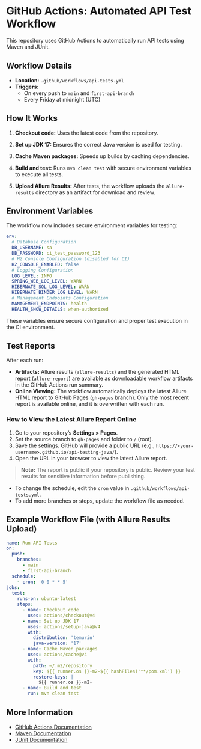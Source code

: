 # GitHub Actions: Automated API Test Workflow

This repository uses GitHub Actions to automatically run API tests using Maven and JUnit.

## Workflow Details

- **Location:** `.github/workflows/api-tests.yml`
- **Triggers:**
  - On every push to `main` and `first-api-branch`
  - Every Friday at midnight (UTC)

## How It Works

1. **Checkout code:** Uses the latest code from the repository.
2. **Set up JDK 17:** Ensures the correct Java version is used for testing.
3. **Cache Maven packages:** Speeds up builds by caching dependencies.

4. **Build and test:** Runs `mvn clean test` with secure environment variables to execute all tests.
5. **Upload Allure Results:** After tests, the workflow uploads the `allure-results` directory as an artifact for download and review.

## Environment Variables

The workflow now includes secure environment variables for testing:

```yaml
env:
  # Database Configuration
  DB_USERNAME: sa
  DB_PASSWORD: ci_test_password_123
  # H2 Console Configuration (disabled for CI)
  H2_CONSOLE_ENABLED: false
  # Logging Configuration
  LOG_LEVEL: INFO
  SPRING_WEB_LOG_LEVEL: WARN
  HIBERNATE_SQL_LOG_LEVEL: WARN
  HIBERNATE_BINDER_LOG_LEVEL: WARN
  # Management Endpoints Configuration
  MANAGEMENT_ENDPOINTS: health
  HEALTH_SHOW_DETAILS: when-authorized
```

These variables ensure secure configuration and proper test execution in the CI environment.

## Test Reports

After each run:

- **Artifacts:** Allure results (`allure-results`) and the generated HTML report (`allure-report`) are available as downloadable workflow artifacts in the GitHub Actions run summary.
- **Online Viewing:** The workflow automatically deploys the latest Allure HTML report to GitHub Pages (`gh-pages` branch). Only the most recent report is available online, and it is overwritten with each run.

### How to View the Latest Allure Report Online

1. Go to your repository’s **Settings > Pages**.
2. Set the source branch to `gh-pages` and folder to `/` (root).
3. Save the settings. GitHub will provide a public URL (e.g., `https://<your-username>.github.io/api-testing-java/`).
4. Open the URL in your browser to view the latest Allure report.

> **Note:** The report is public if your repository is public. Review your test results for sensitive information before publishing.

- To change the schedule, edit the `cron` value in `.github/workflows/api-tests.yml`.
- To add more branches or steps, update the workflow file as needed.

## Example Workflow File (with Allure Results Upload)

```yaml
name: Run API Tests
on:
  push:
    branches:
      - main
      - first-api-branch
  schedule:
    - cron: '0 0 * * 5'
jobs:
  test:
    runs-on: ubuntu-latest
    steps:
      - name: Checkout code
        uses: actions/checkout@v4
      - name: Set up JDK 17
        uses: actions/setup-java@v4
        with:
          distribution: 'temurin'
          java-version: '17'
      - name: Cache Maven packages
        uses: actions/cache@v4
        with:
          path: ~/.m2/repository
          key: ${{ runner.os }}-m2-${{ hashFiles('**/pom.xml') }}
          restore-keys: |
            ${{ runner.os }}-m2-
      - name: Build and test
        run: mvn clean test
```

## More Information

- [GitHub Actions Documentation](https://docs.github.com/en/actions)
- [Maven Documentation](https://maven.apache.org/)
- [JUnit Documentation](https://junit.org/)
